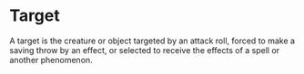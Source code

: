 # Target

A target is the creature or object targeted by an attack roll, forced to make a saving throw by an effect, or selected to receive the effects of a spell or another phenomenon.